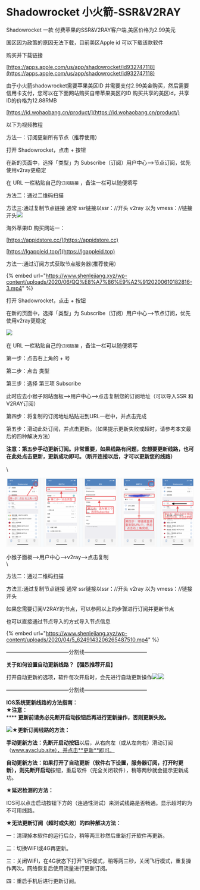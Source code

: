 # Shadowrocket 小火箭-SSR\&V2RAY

Shadowrocket 一款 付费苹果的SSR\&V2RAY客户端,美区价格为2.99美元

国区因为政策的原因无法下载，目前美区Apple id 可以下载该款软件

购买并下载链接

[https://apps.apple.com/us/app/shadowrocket/id932747118](https://apps.apple.com/us/app/shadowrocket/id932747118)

由于小火箭shadowrocket需要苹果美区ID 并需要支付2.99美金购买，然后需要信用卡支付，您可以在下面网站购买自带苹果美区的ID 购买共享的美区id，共享ID的价格为12.88RMB

[https://id.wohaobang.cn/product/](https://id.wohaobang.cn/product/)

以下为视频教程

方法一：订阅更新所有节点（推荐使用）

打开 Shadowrocket，点击 + 按钮

在新的页面中，选择「类型」为 Subscribe（订阅）用户中心–>节点订阅，优先使用v2ray更稳定

在 URL 一栏粘贴自己的`订阅链接` ，备注一栏可以随便填写

方法二：通过二维码扫描

方法三:通过复制节点链接 通常 ssr链接以ssr：//开头 v2ray 以为 vmess：//链接开头![](https://www.shenlejiang.xyz/wp-content/uploads/2020/04/01-3-1024x574.png)

海外苹果ID 购买网站一：

[https://appidstore.cc/](https://appidstore.cc)

[https://lgappleid.top/](https://lgappleid.top)

方法一:通过订阅方式获取节点服务器(推荐使用）

{% embed url="https://www.shenlejiang.xyz/wp-content/uploads/2020/06/QQ%E8%A7%86%E9%A2%9120200610182816-3.mp4" %}



打开 Shadowrocket，点击 + 按钮

在新的页面中，选择「类型」为 Subscribe（订阅）用户中心–>节点订阅，优先使用v2ray更稳定

![](https://www.shenlejiang.xyz/wp-content/uploads/2022/01/zxc-1024x524.png)

在 URL 一栏粘贴自己的`订阅链接` ，备注一栏可以随便填写

第一步：点击右上角的 + 号

第二步：点击 类型

第三步：选择 第三项 Subscribe

此时应去小猴子网站面板–>用户中心–>点击复制您的订阅地址（可以导入SSR 和V2RAY订阅）

第四步：将复制的订阅地址粘贴进到URL一栏中，并点击完成

第五步：滑动此处订阅，并点击更新。（如果提示更新失败或超时，请参考本文最后的四种解决方法）

**注意：第五步手动更新订阅。非常重要，如果线路有问题，您想要更新线路，也可在此处点击更新，更新成功即可。（断开连接以后，才可以更新您的线路）**\
\
\


![](../.gitbook/assets/QQ图片20220326014550.png)

小猴子面板–>用户中心–>v2ray–>点击复制\
\


方法二：通过二维码扫描

方法三:通过复制节点链接 通常 ssr链接以ssr：//开头 v2ray 以为 vmess：//链接开头

如果您需要订阅V2RAY的节点，可以参照以上的步骤进行订阅并更新节点

也可以直接通过节点导入的方式导入节点信息​

{% embed url="https://www.shenlejiang.xyz/wp-content/uploads/2020/04/5_6249143206265487510.mp4" %}

————————————分割线————————————

**关于如何设置自动更新线路？【强烈推荐开启】**

打开自动更新的选项，软件每次开启时，会先进行自动更新操作![](https://ava.shenlejiang.xyz/wp-content/uploads/2020/06/QQ%E5%9B%BE%E7%89%8720200610115753-473x1024.png)![](https://ava.shenlejiang.xyz/wp-content/uploads/2020/06/QQ%E5%9B%BE%E7%89%8720200610115758-473x1024.png)

————————————分割线————————————

**IOS系统更新线路的方法指南：**\
**★注意：**\
&#x20; ****  **更新前请务必先断开启动按钮后再进行更新操作，否则更新失败。**

![](https://ava.shenlejiang.xyz/?docs=%e5%b0%8f%e7%8c%b4%e5%ad%90%e6%95%99%e7%a8%8b/ios-iphoneipad/shadowrocket-%e5%b0%8f%e7%81%ab%e7%85%8e-ssrv2ray)**★更新订阅线路的方法：**

**手动更新方法：**先**断开启动按钮**以后，从右向左（或从左向右）滑动订阅（www.avaclub.site），并点击**更新**即可。

**自动更新方法：**如果打开了自动更新（软件右下设置，服务器订阅，打开时更新），则先**断开启动**按钮，重启软件（完全关闭软件），稍等两秒就会提示更新成功。

**★延迟检测的方法：**

IOS可以点击启动按钮下方的（连通性测试）来测试线路是否畅通。显示超时的为不可用线路。

**★无法更新订阅（超时或失败）的四种解决方法：**

一：清理掉本软件的运行后台，稍等两三秒然后重新打开软件再更新。

二：切换WIFI或4G再更新。

三：关闭WIFI，在4G状态下打开飞行模式，稍等两三秒，关闭飞行模式，重复操作两次。网络恢复后使用流量进行更新订阅。

四：重启手机后进行更新订阅。
